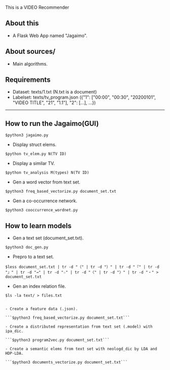 This is a VIDEO Recommender
## About this
- A Flask Web App named "Jagaimo".
## About sources/
- Main algorithms.
## Requirements
- Dataset: texts/1.txt   (N.txt is a document)
- Labelset: texts/tv_program.json   ({"1": ["00:00", "00:30", "20200101", "VIDEO TITLE", "21", "1.1"], "2": [...], ...})

***

## How to run the Jagaimo(GUI)

```$python3 jagaimo.py```

- Display struct elems.

```$python tv_elem.py N(TV ID)```

- Display a similar TV.

```$python tv_analysis M(types) N(TV ID)```

- Gen a word vector from text set.

```$python3 freq_based_vectorize.py document_set.txt```

- Gen a co-occurrence network.

```$python3 cooccurrence_wordnet.py```


## How to learn models

- Gen a text set (document_set.txt).

```$python3 doc_gen.py```

- Prepro to a text set.

```$less document_set.txt | tr -d "（" | tr -d "）" | tr -d "『" | tr -d "』" | tr -d "→" | tr -d "☆" | tr -d "〈" | tr -d "〉" | tr -d "・" > document_set.txt```

- Gen an index relation file.

```$ls -la text/ > files.txt```

```$less files.txt | xargs grep ".txt" > files.txt

- Create a feature data (.json).

```$python3 freq_based_vectorize.py document_set.txt```

- Create a distributed representation from text set (.model) with ipa_dic.

```$python3 program2vec.py document_set.txt``` 

- Create a semantic elems from text set with neologd_dic by LDA and HDP-LDA.

```$python3 documents_vectorize.py document_set.txt```
